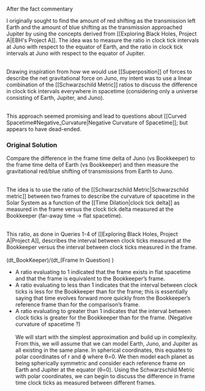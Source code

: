 After the fact commentary

I originally sought to find the amount of red shifting as the transmission left Earth and the amount of blue shifting as the transmission approached Jupiter by using the concepts derived from [[Exploring Black Holes, Project A|EBH's Project A]]. The idea was to measure the ratio in clock tick intervals at Juno with respect to the equator of Earth, and the ratio in clock tick intervals at Juno with respect to the equator of Jupiter.
<br /><br />

Drawing inspiration from how we would use [[Superposition]] of forces to describe the net gravitational force on Juno, my intent was to use a linear combination of the [[Schwarzschild Metric]] ratios to discuss the difference in clock tick intervals everywhere in spacetime (considering only a universe consisting of Earth, Jupiter, and Juno).
<br /><br />

This approach seemed promising and lead to questions about [[Curved Spacetime#Negative_Curvature|Negative Curvature of Spacetime]]; but appears to have dead-ended.

### Original Solution

Compare the difference in the frame time delta of Juno (vs Bookkeeper) to the frame time delta of Earth (vs Bookkeeper) and then measure the gravitational red/blue shifting of transmissions from Earth to Juno.
<br /><br />

The idea is to use the ratio of the [[Schwarzschild Metric|Schwarzschild metric]] between two frames to describe the curvature of spacetime in the Solar System as a function of the [[Time Dilation|clock tick delta]] as measured in the frame versus the clock tick delta measured at the Bookkeeper (far-away time → flat spacetime).
<br /><br />

This ratio, as done in Queries 1-4 of [[Exploring Black Holes, Project A|Project A]], describes the interval between clock ticks measured at the Bookkeeper versus the interval between clock ticks measured in the frame.
<br /><br />
  (dt_BookKeeper)/(dt_(Frame In Question) )
<br />
* A ratio evaluating to 1 indicated that the frame exists in flat spacetime and that the frame is equivalent to the Bookkeeper’s frame.
* A ratio evaluating to less than 1 indicates that the interval between clock ticks is less for the Bookkeeper than for the frame; this is essentially saying that time evolves forward more quickly from the Bookkeeper’s reference frame than for the comparison’s frame.
* A ratio evaluating to greater than 1 indicates that the interval between clock ticks is greater for the Bookkeeper than for the frame. (Negative curvature of spacetime ?)
<br /><br />
We will start with the simplest approximation and build up in complexity. From this, we will assume that we can model Earth, Juno, and Jupiter as all existing in the same plane. In spherical coordinates, this equates to polar coordinates of r and ϕ where θ=0.
We then model each planet as being spherically symmetric and consider each reference frame on Earth and Jupiter at the equator (θ=0). Using the Schwarzschild Metric with polar coordinates, we can begin to discuss the difference in frame time clock ticks as measured between different frames.
